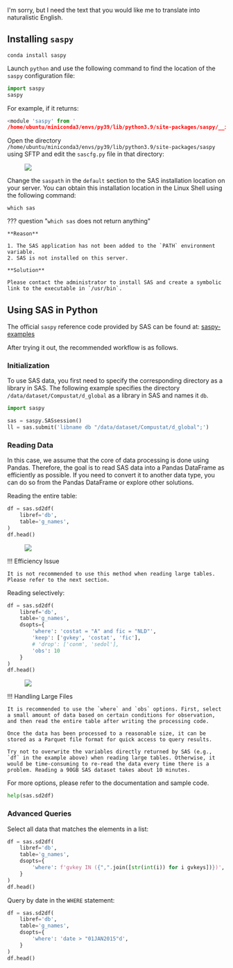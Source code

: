 I'm sorry, but I need the text that you would like me to translate into naturalistic English.

## Installing `saspy`

```shell
conda install saspy
```

Launch `python` and use the following command to find the location of the `saspy` configuration file:

```python
import saspy
saspy
```

For example, if it returns:

```python
<module 'saspy' from '
/home/ubuntu/miniconda3/envs/py39/lib/python3.9/site-packages/saspy/__init__.py'>
```

Open the directory `/home/ubuntu/miniconda3/envs/py39/lib/python3.9/site-packages/saspy` using SFTP and edit the `sascfg.py` file in that directory:

<figure><img src="/assets/sas-py-config.png"></figure>

Change the `saspath` in the `default` section to the SAS installation location on your server. You can obtain this installation location in the Linux Shell using the following command:

```shell
which sas
```

??? question "`which sas` does not return anything"
	
	**Reason**
	
	1. The SAS application has not been added to the `PATH` environment variable.
	2. SAS is not installed on this server.
	
	**Solution**
	
	Please contact the administrator to install SAS and create a symbolic link to the executable in `/usr/bin`.

## Using SAS in Python

The official `saspy` reference code provided by SAS can be found at: [saspy-examples](https://github.com/sassoftware/saspy-examples/)

After trying it out, the recommended workflow is as follows.

### Initialization

To use SAS data, you first need to specify the corresponding directory as a library in SAS. The following example specifies the directory `/data/dataset/Compustat/d_global` as a library in SAS and names it `db`.

```python
import saspy

sas = saspy.SASsession()
ll = sas.submit('libname db "/data/dataset/Compustat/d_global";')
```

### Reading Data

In this case, we assume that the core of data processing is done using Pandas. Therefore, the goal is to read SAS data into a Pandas DataFrame as efficiently as possible. If you need to convert it to another data type, you can do so from the Pandas DataFrame or explore other solutions.

Reading the entire table:

```python
df = sas.sd2df(
    libref='db', 
    table='g_names', 
)
df.head()
```

<figure><img src="/assets/sas-py-read-simple.png"></figure>

!!! Efficiency Issue

	It is not recommended to use this method when reading large tables. Please refer to the next section.

Reading selectively:

```python
df = sas.sd2df(
    libref='db', 
    table='g_names', 
    dsopts={
        'where': 'costat = "A" and fic = "NLD"', 
        'keep': ['gvkey', 'costat', 'fic'],
        # 'drop': ['conm', 'sedol'],
        'obs': 10
    }
)
df.head()
```

<figure><img src="/assets/sas-py-read-filter.png"></figure>

!!! Handling Large Files

	It is recommended to use the `where` and `obs` options. First, select a small amount of data based on certain conditions for observation, and then read the entire table after writing the processing code.
	
	Once the data has been processed to a reasonable size, it can be stored as a Parquet file format for quick access to query results.
	
	Try not to overwrite the variables directly returned by SAS (e.g., `df` in the example above) when reading large tables. Otherwise, it would be time-consuming to re-read the data every time there is a problem. Reading a 90GB SAS dataset takes about 10 minutes.

For more options, please refer to the documentation and sample code.

```python
help(sas.sd2df)
```

### Advanced Queries

Select all data that matches the elements in a list:

```python
df = sas.sd2df(
    libref='db', 
    table='g_names', 
    dsopts={
        'where': f'gvkey IN ({",".join([str(int(i)) for i gvkeys])})', 
    }
)
df.head()
```

Query by date in the `WHERE` statement:

```python
df = sas.sd2df(
    libref='db', 
    table='g_names', 
    dsopts={
        'where': 'date > "01JAN2015"d', 
    }
)
df.head()
```